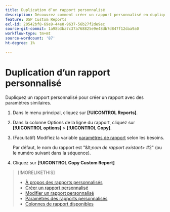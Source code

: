 ```yaml
---
title: Duplication d’un rapport personnalisé
description: Découvrez comment créer un rapport personnalisé en dupliquant un rapport existant.
feature: DSP Custom Reports
exl-id: 20542bf8-69e9-44e0-9637-56b27f2de9ec
source-git-commit: 1a98b3ba7c37a768825e9e48db7d847f12daa9a0
workflow-type: tm+mt
source-wordcount: '87'
ht-degree: 1%

---
```


# Duplication d’un rapport personnalisé

Dupliquez un rapport personnalisé pour créer un rapport avec des paramètres similaires.

1. Dans le menu principal, cliquez sur **[!UICONTROL Reports]**.

1. Dans la colonne Options de la ligne du rapport, cliquez sur **[!UICONTROL options]** > **[!UICONTROL Copy]**.

1. (Facultatif) Modifiez la variable [paramètres de rapport](/help/dsp/reports/report-settings.md) selon les besoins.

   Par défaut, le nom du rapport est &quot;\&lt;*nom de rapport existant*\> \#2&quot; (ou le numéro suivant dans la séquence).

1. Cliquez sur **[!UICONTROL Copy Custom Report]**

>[!MORELIKETHIS]
>
>* [À propos des rapports personnalisés](/help/dsp/reports/report-about.md)
>* [Créer un rapport personnalisé](/help/dsp/reports/report-create.md)
>* [Modifier un rapport personnalisé](/help/dsp/reports/report-edit.md)
>* [Paramètres des rapports personnalisés](/help/dsp/reports/report-settings.md)
>* [Colonnes de rapport disponibles](/help/dsp/reports/report-columns.md)

